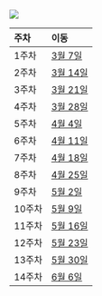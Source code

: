 #  
![](https://capsule-render.vercel.app/api?type=slice&color=auto&height=300&section=header&text=🖥️시스템%20프로그래밍🖱️&fontSize=50&animation=fadeIn&fontAlignY=35&rotate=19&fontAlign=60)

| 주차 | 이동                    
|:------|:---------------------------------------------------------------
| 1주차 |  [3월 7일](https://github.com/ybson0718/system/tree/main/0307) |
| 2주차 |  [3월 14일](https://github.com/ybson0718/system/tree/main/0314) |
| 3주차 |  [3월 21일](https://github.com/ybson0718/system/tree/main/0321) |
| 4주차 |  [3월 28일](https://github.com/ybson0718/system/tree/main/0328) |
| 5주차 |  [4월 4일](https://github.com/ybson0718/system/tree/main/0404) |
| 6주차 |  [4월 11일](https://github.com/ybson0718/system/tree/main/0411) |
| 7주차 |  [4월 18일](https://github.com/ybson0718/system/tree/main/0418) |
| 8주차 |  [4월 25일](https://github.com/ybson0718/system/tree/main/0425) |
| 9주차 |  [5월 2일](https://github.com/ybson0718/system/tree/main/0502) |
| 10주차 |  [5월 9일](https://github.com/ybson0718/system/tree/main/0509) |
| 11주차 | [5월 16일](https://github.com/ybson0718/system/tree/main/0516) |
| 12주차 |  [5월 23일](https://github.com/ybson0718/system/tree/main/0523) |
| 13주차 |  [5월 30일](https://github.com/ybson0718/system/tree/main/0530) |
| 14주차 |  [6월 6일](https://github.com/ybson0718/system/tree/main/0606) |


